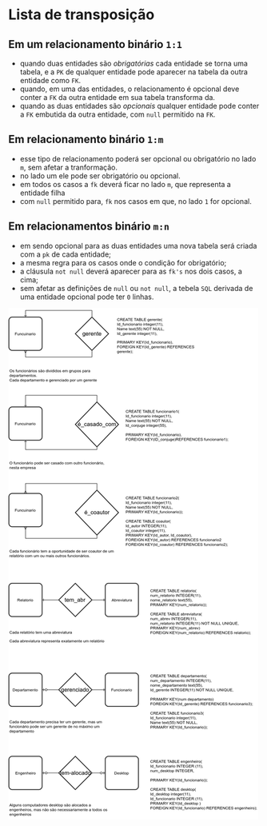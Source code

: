 # Lista de transposição

## Em um relacionamento binário `1:1`  

- quando duas entidades são *obrigatórias* cada entidade se torna uma tabela, e a `PK` de qualquer entidade pode aparecer na tabela da outra entidade como `FK`.
- quando, em uma das entidades, o relacionamento é opcional deve conter a `FK` da outra entidade em sua tabela transforma
da.
- quando as duas entidades são *opcionais* qualquer entidade pode conter a `FK` embutida da outra entidade, com `null` permitido na `FK`.
 
## Em relacionamento binário `1:m`

- esse tipo de relacionamento poderá ser opcional ou obrigatório no lado `m`, sem afetar a tranformação.
- no lado um ele pode ser obrigatório ou opcional.
- em todos os casos a `fk` deverá ficar no lado `m`, que representa a entidade filha
- com `null` permitido para, `fk` nos casos em que, no lado `1` for opcional.

## Em relacionamentos binário `m:n`

- em sendo opcional para as duas entidades uma nova tabela será criada com a `pk` de cada entidade;
- a mesma regra para os casos onde o condição for obrigatório;
- a cláusula `not null` deverá aparecer para as `fk's` nos dois casos, a cima;
- sem afetar as definições de `null` ou `not null`, a tebela `SQL` derivada de uma entidade opcional pode ter `0` linhas.

![tranposicao](img/logico2fisico_binario.png "Lista de transposição")

